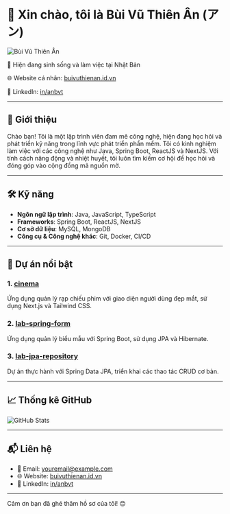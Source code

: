 # 👋 Xin chào, tôi là Bùi Vũ Thiên Ân (アン)

![Bùi Vũ Thiên Ân](https://avatars.githubusercontent.com/u/97626954?v=4)

📍 Hiện đang sinh sống và làm việc tại Nhật Bản

🌐 Website cá nhân: [buivuthienan.id.vn](https://buivuthienan.id.vn/)

🔗 LinkedIn: [in/anbvt](https://www.linkedin.com/in/anbvt)

---

## 💼 Giới thiệu

Chào bạn! Tôi là một lập trình viên đam mê công nghệ, hiện đang học hỏi và phát triển kỹ năng trong lĩnh vực phát triển phần mềm. Tôi có kinh nghiệm làm việc với các công nghệ như Java, Spring Boot, ReactJS và NextJS. Với tính cách năng động và nhiệt huyết, tôi luôn tìm kiếm cơ hội để học hỏi và đóng góp vào cộng đồng mã nguồn mở.

---

## 🛠️ Kỹ năng

- **Ngôn ngữ lập trình**: Java, JavaScript, TypeScript
- **Frameworks**: Spring Boot, ReactJS, NextJS
- **Cơ sở dữ liệu**: MySQL, MongoDB
- **Công cụ & Công nghệ khác**: Git, Docker, CI/CD

---

## 📂 Dự án nổi bật

### 1. [cinema](https://github.com/anbvt/cinema)
Ứng dụng quản lý rạp chiếu phim với giao diện người dùng đẹp mắt, sử dụng Next.js và Tailwind CSS.

### 2. [lab-spring-form](https://github.com/anbvt/lab-spring-form)
Ứng dụng quản lý biểu mẫu với Spring Boot, sử dụng JPA và Hibernate.

### 3. [lab-jpa-repository](https://github.com/anbvt/lab-jpa-repository)
Dự án thực hành với Spring Data JPA, triển khai các thao tác CRUD cơ bản.

---

## 📈 Thống kê GitHub

![GitHub Stats](https://github-readme-stats.vercel.app/api?username=anbvt&show_icons=true&hide_title=true&count_private=true&hide=prs)

---

## 📬 Liên hệ

- 📧 Email: [youremail@example.com](mailto:youremail@example.com)
- 🌐 Website: [buivuthienan.id.vn](https://buivuthienan.id.vn/)
- 🔗 LinkedIn: [in/anbvt](https://www.linkedin.com/in/anbvt)

---

Cảm ơn bạn đã ghé thăm hồ sơ của tôi! 😊
